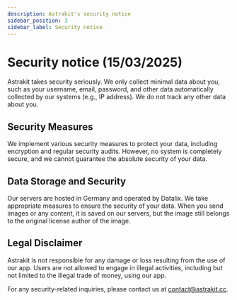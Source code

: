 ```yaml
---
description: Astrakit's security notice
sidebar_position: 3
sidebar_label: Security notice
---
```

# Security notice (15/03/2025)

Astrakit takes security seriously. We only collect minimal data about you, such as your username, email, password, and other data automatically collected by our systems (e.g., IP address). We do not track any other data about you.

## Security Measures

We implement various security measures to protect your data, including encryption and regular security audits. However, no system is completely secure, and we cannot guarantee the absolute security of your data.

## Data Storage and Security

Our servers are hosted in Germany and operated by Datalix. We take appropriate measures to ensure the security of your data. When you send images or any content, it is saved on our servers, but the image still belongs to the original license author of the image.

## Legal Disclaimer

Astrakit is not responsible for any damage or loss resulting from the use of our app. Users are not allowed to engage in illegal activities, including but not limited to the illegal trade of money, using our app.

For any security-related inquiries, please contact us at contact@astrakit.cc.
